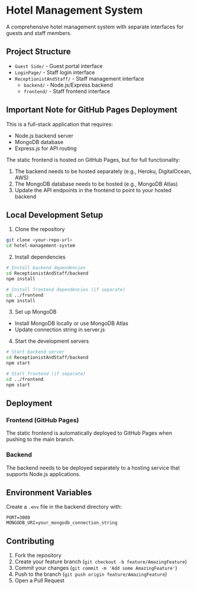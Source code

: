 # Hotel Management System

A comprehensive hotel management system with separate interfaces for guests and staff members.

## Project Structure

- `Guest Side/` - Guest portal interface
- `LoginPage/` - Staff login interface
- `ReceptionistAndStaff/` - Staff management interface
  - `backend/` - Node.js/Express backend
  - `frontend/` - Staff frontend interface

## Important Note for GitHub Pages Deployment

This is a full-stack application that requires:
- Node.js backend server
- MongoDB database
- Express.js for API routing

The static frontend is hosted on GitHub Pages, but for full functionality:
1. The backend needs to be hosted separately (e.g., Heroku, DigitalOcean, AWS)
2. The MongoDB database needs to be hosted (e.g., MongoDB Atlas)
3. Update the API endpoints in the frontend to point to your hosted backend

## Local Development Setup

1. Clone the repository
```bash
git clone <your-repo-url>
cd hotel-management-system
```

2. Install dependencies
```bash
# Install backend dependencies
cd ReceptionistAndStaff/backend
npm install

# Install frontend dependencies (if separate)
cd ../frontend
npm install
```

3. Set up MongoDB
- Install MongoDB locally or use MongoDB Atlas
- Update connection string in server.js

4. Start the development servers
```bash
# Start backend server
cd ReceptionistAndStaff/backend
npm start

# Start frontend (if separate)
cd ../frontend
npm start
```

## Deployment

### Frontend (GitHub Pages)
The static frontend is automatically deployed to GitHub Pages when pushing to the main branch.

### Backend
The backend needs to be deployed separately to a hosting service that supports Node.js applications.

## Environment Variables
Create a `.env` file in the backend directory with:
```
PORT=3000
MONGODB_URI=your_mongodb_connection_string
```

## Contributing
1. Fork the repository
2. Create your feature branch (`git checkout -b feature/AmazingFeature`)
3. Commit your changes (`git commit -m 'Add some AmazingFeature'`)
4. Push to the branch (`git push origin feature/AmazingFeature`)
5. Open a Pull Request
